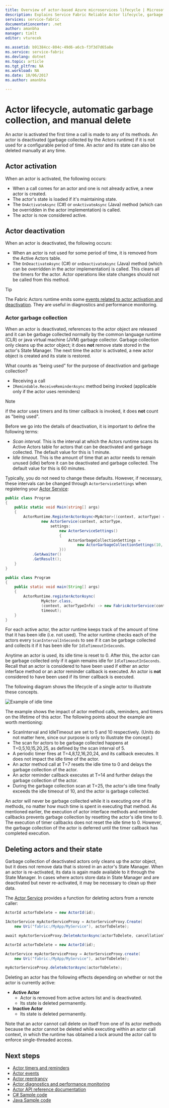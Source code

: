 ```yaml
---
title: Overview of actor-based Azure microservices lifecycle | Microsoft Docs
description: Explains Service Fabric Reliable Actor lifecycle, garbage collection, and manually deleting actors and their state
services: service-fabric
documentationcenter: .net
author: amanbha
manager: timlt
editor: vturecek

ms.assetid: b91384cc-804c-49d6-a6cb-f3f3d7d65a8e
ms.service: service-fabric
ms.devlang: dotnet
ms.topic: article
ms.tgt_pltfrm: NA
ms.workload: NA
ms.date: 10/06/2017
ms.author: amanbha

---
```

# Actor lifecycle, automatic garbage collection, and manual delete
An actor is activated the first time a call is made to any of its methods. An actor is deactivated (garbage collected by the Actors runtime) if it is not used for a configurable period of time. An actor and its state can also be deleted manually at any time.

## Actor activation
When an actor is activated, the following occurs:

* When a call comes for an actor and one is not already active, a new actor is created.
* The actor's state is loaded if it's maintaining state.
* The `OnActivateAsync` (C#) or `onActivateAsync` (Java) method (which can be overridden in the actor implementation) is called.
* The actor is now considered active.

## Actor deactivation
When an actor is deactivated, the following occurs:

* When an actor is not used for some period of time, it is removed from the Active Actors table.
* The `OnDeactivateAsync` (C#) or `onDeactivateAsync` (Java) method (which can be overridden in the actor implementation) is called. This clears all the timers for the actor. Actor operations like state changes should not be called from this method.

> [!TIP]
> The Fabric Actors runtime emits some [events related to actor activation and deactivation](service-fabric-reliable-actors-diagnostics.md#list-of-events-and-performance-counters). They are useful in diagnostics and performance monitoring.
>
>

### Actor garbage collection
When an actor is deactivated, references to the actor object are released and it can be garbage collected normally by the common language runtime (CLR) or java virtual machine (JVM) garbage collector. Garbage collection only cleans up the actor object; it does **not** remove state stored in the actor's State Manager. The next time the actor is activated, a new actor object is created and its state is restored.

What counts as “being used” for the purpose of deactivation and garbage collection?

* Receiving a call
* `IRemindable.ReceiveReminderAsync` method being invoked (applicable only if the actor uses reminders)

> [!NOTE]
> if the actor uses timers and its timer callback is invoked, it does **not** count as "being used".
>
>

Before we go into the details of deactivation, it is important to define the following terms:

* *Scan interval*. This is the interval at which the Actors runtime scans its Active Actors table for actors that can be deactivated and garbage collected. The default value for this is 1 minute.
* *Idle timeout*. This is the amount of time that an actor needs to remain unused (idle) before it can be deactivated and garbage collected. The default value for this is 60 minutes.

Typically, you do not need to change these defaults. However, if necessary, these intervals can be changed through `ActorServiceSettings` when registering your [Actor Service](service-fabric-reliable-actors-platform.md):

```csharp
public class Program
{
    public static void Main(string[] args)
    {
        ActorRuntime.RegisterActorAsync<MyActor>((context, actorType) =>
                new ActorService(context, actorType,
                    settings:
                        new ActorServiceSettings()
                        {
                            ActorGarbageCollectionSettings =
                                new ActorGarbageCollectionSettings(10, 2)
                        }))
            .GetAwaiter()
            .GetResult();
    }
}
```

```Java
public class Program
{
    public static void main(String[] args)
    {
        ActorRuntime.registerActorAsync(
                MyActor.class,
                (context, actorTypeInfo) -> new FabricActorService(context, actorTypeInfo),
                timeout);
    }
}
```
For each active actor, the actor runtime keeps track of the amount of time that it has been idle (i.e. not used). The actor runtime checks each of the actors every `ScanIntervalInSeconds` to see if it can be garbage collected and collects it if it has been idle for `IdleTimeoutInSeconds`.

Anytime an actor is used, its idle time is reset to 0. After this, the actor can be garbage collected only if it again remains idle for `IdleTimeoutInSeconds`. Recall that an actor is considered to have been used if either an actor interface method or an actor reminder callback is executed. An actor is **not** considered to have been used if its timer callback is executed.

The following diagram shows the lifecycle of a single actor to illustrate these concepts.

![Example of idle time][1]

The example shows the impact of actor method calls, reminders, and timers on the lifetime of this actor. The following points about the example are worth mentioning:

* ScanInterval and IdleTimeout are set to 5 and 10 respectively. (Units do not matter here, since our purpose is only to illustrate the concept.)
* The scan for actors to be garbage collected happens at T=0,5,10,15,20,25, as defined by the scan interval of 5.
* A periodic timer fires at T=4,8,12,16,20,24, and its callback executes. It does not impact the idle time of the actor.
* An actor method call at T=7 resets the idle time to 0 and delays the garbage collection of the actor.
* An actor reminder callback executes at T=14 and further delays the garbage collection of the actor.
* During the garbage collection scan at T=25, the actor's idle time finally exceeds the idle timeout of 10, and the actor is garbage collected.

An actor will never be garbage collected while it is executing one of its methods, no matter how much time is spent in executing that method. As mentioned earlier, the execution of actor interface methods and reminder callbacks prevents garbage collection by resetting the actor's idle time to 0. The execution of timer callbacks does not reset the idle time to 0. However, the garbage collection of the actor is deferred until the timer callback has completed execution.

## Deleting actors and their state
Garbage collection of deactivated actors only cleans up the actor object, but it does not remove data that is stored in an actor's State Manager. When an actor is re-activated, its data is again made available to it through the State Manager. In cases where actors store data in State Manager and are deactivated but never re-activated, it may be necessary to clean up their data.

The [Actor Service](service-fabric-reliable-actors-platform.md) provides a function for deleting actors from a remote caller:

```csharp
ActorId actorToDelete = new ActorId(id);

IActorService myActorServiceProxy = ActorServiceProxy.Create(
    new Uri("fabric:/MyApp/MyService"), actorToDelete);

await myActorServiceProxy.DeleteActorAsync(actorToDelete, cancellationToken)
```
```Java
ActorId actorToDelete = new ActorId(id);

ActorService myActorServiceProxy = ActorServiceProxy.create(
    new Uri("fabric:/MyApp/MyService"), actorToDelete);

myActorServiceProxy.deleteActorAsync(actorToDelete);
```

Deleting an actor has the following effects depending on whether or not the actor is currently active:

* **Active Actor**
  * Actor is removed from active actors list and is deactivated.
  * Its state is deleted permanently.
* **Inactive Actor**
  * Its state is deleted permanently.

Note that an actor cannot call delete on itself from one of its actor methods because the actor cannot be deleted while executing within an actor call context, in which the runtime has obtained a lock around the actor call to enforce single-threaded access.

## Next steps
* [Actor timers and reminders](service-fabric-reliable-actors-timers-reminders.md)
* [Actor events](service-fabric-reliable-actors-events.md)
* [Actor reentrancy](service-fabric-reliable-actors-reentrancy.md)
* [Actor diagnostics and performance monitoring](service-fabric-reliable-actors-diagnostics.md)
* [Actor API reference documentation](https://msdn.microsoft.com/library/azure/dn971626.aspx)
* [C# Sample code](https://github.com/Azure/servicefabric-samples)
* [Java Sample code](http://github.com/Azure-Samples/service-fabric-java-getting-started)

<!--Image references-->
[1]: ./media/service-fabric-reliable-actors-lifecycle/garbage-collection.png
